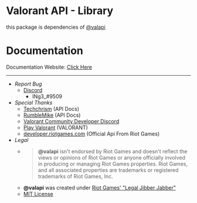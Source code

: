 # Valorant API - Library

this package is dependencies of [@valapi](https://github.com/valapi)

# Documentation

Documentation Website: [Click Here](https://valapi.github.io/docs/)

-----------

- *Report Bug*
  - [Discord](https://discord.gg/pbyWbUYjyt)
    - INg3_#9509
- *Special Thanks*
  - [Techchrism](https://github.com/techchrism/valorant-api-docs) (API Docs)
  - [RumbleMike](https://github.com/RumbleMike/ValorantClientAPI) (API Docs)
  - [Valorant Community Developer Discord](https://discord.gg/sCgvpXJfEE)
  - [Play Valorant](https://playvalorant.com/) (VALORANT)
  - [developer.riotgames.com](https://developer.riotgames.com/) (Official Api From Riot Games)
- *Legal*
  - >**@valapi** isn't endorsed by Riot Games and doesn't reflect the views or opinions of Riot Games or anyone officially involved in producing or managing Riot Games properties. Riot Games, and all associated properties are trademarks or registered trademarks of Riot Games, Inc.
  - **@valapi** was created under [Riot Games' "Legal Jibber Jabber"](https://www.riotgames.com/en/legal)
  - [MIT License](https://github.com/valapi/Library/blob/main/LICENSE)